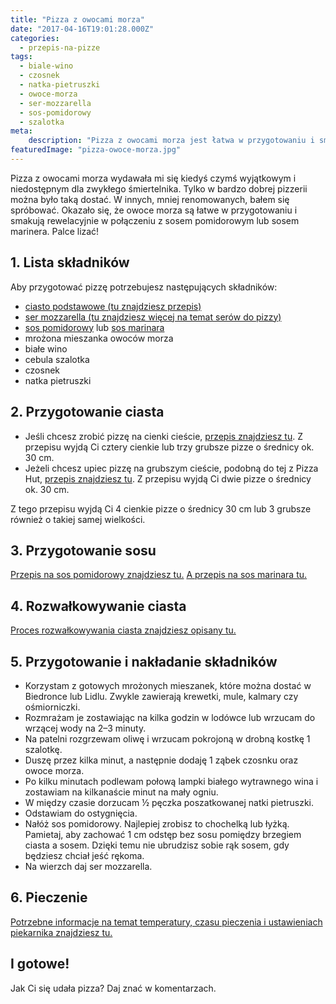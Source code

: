```yaml
---
title: "Pizza z owocami morza"
date: "2017-04-16T19:01:28.000Z"
categories: 
  - przepis-na-pizze
tags: 
  - biale-wino
  - czosnek
  - natka-pietruszki
  - owoce-morza
  - ser-mozzarella
  - sos-pomidorowy
  - szalotka
meta: 
    description: "Pizza z owocami morza jest łatwa w przygotowaniu i smakują rewelacyjnie szczególnie w połączeniu z sosem pomidorowym lub sosem marinera. Palce lizać!"
featuredImage: "pizza-owoce-morza.jpg"
---
```


Pizza z owocami morza wydawała mi się kiedyś czymś wyjątkowym i niedostępnym dla zwykłego śmiertelnika. Tylko w bardzo dobrej pizzerii można było taką dostać. W innych, mniej renomowanych, bałem się spróbować. Okazało się, że owoce morza są łatwe w przygotowaniu i smakują rewelacyjnie w połączeniu z sosem pomidorowym lub sosem marinera. Palce lizać!

## 1\. Lista składników

Aby przygotować pizzę potrzebujesz następujących składników:

- <a href="/przepis-na-ciasto-na-pizze/" title="Przepis na ciasto podstawowe">ciasto podstawowe (tu znajdziesz przepis)</a>
- <a href="/jaki-ser-wybrac-do-pizzy/" title="Ser do pizzy">ser mozzarella (tu znajdziesz więcej na temat serów do pizzy)</a>
- <a href="/sos-pomidorowy/" title="Przepis na sos pomidorowy">sos pomidorowy</a> lub <a href="/sos-marinara/" title="Przepis na sos marinara">sos marinara</a>
- mrożona mieszanka owoców morza
- białe wino
- cebula szalotka
- czosnek
- natka pietruszki

## 2\. Przygotowanie ciasta

- Jeśli chcesz zrobić pizzę na cienki cieście, <a href="/przepis-na-ciasto-na-pizze/" title="Przepis na ciasto podstawowe">przepis znajdziesz tu</a>. Z przepisu wyjdą Ci cztery cienkie lub trzy grubsze pizze o średnicy ok. 30 cm.
- Jeżeli chcesz upiec pizzę na grubszym cieście, podobną do tej z Pizza Hut, <a href="/jak-zrobic-ciasto-na-pizze-jak-w-pizza-hut/" title="Przepis na pizzę na grubym cieście">przepis znajdziesz tu</a>. Z przepisu wyjdą Ci dwie pizze o średnicy ok. 30 cm.

Z tego przepisu wyjdą Ci 4 cienkie pizze o średnicy 30 cm lub 3 grubsze również o takiej samej wielkości.

## 3\. Przygotowanie sosu

<a href="/sos-pomidorowy/" title="Przepis na sos pomidorowy">Przepis na sos pomidorowy znajdziesz tu.</a> <a href="/sos-marinara/" title="Przepis na sos marinara">A przepis na sos marinara tu.</a>

## 4\. Rozwałkowywanie ciasta

<a href="/jak-walkowac-ciasto-pizzy/" title="Rozwałkowywanie ciasta">Proces rozwałkowywania ciasta znajdziesz opisany tu.</a>

## 5\. Przygotowanie i nakładanie składników

- Korzystam z gotowych mrożonych mieszanek, które można dostać w Biedronce lub Lidlu. Zwykle zawierają krewetki, mule, kalmary czy ośmiorniczki.
- Rozmrażam je zostawiając na kilka godzin w lodówce lub wrzucam do wrzącej wody na 2–3 minuty.
- Na patelni rozgrzewam oliwę i wrzucam pokrojoną w drobną kostkę 1 szalotkę.
- Duszę przez kilka minut, a następnie dodaję 1 ząbek czosnku oraz owoce morza.
- Po kilku minutach podlewam połową lampki białego wytrawnego wina i zostawiam na kilkanaście minut na mały ogniu.
- W między czasie dorzucam ½ pęczka poszatkowanej natki pietruszki.
- Odstawiam do ostygnięcia.
- Nałóż sos pomidorowy. Najlepiej zrobisz to chochelką lub łyżką. Pamietaj, aby zachować 1 cm odstęp bez sosu pomiędzy brzegiem ciasta a sosem. Dzięki temu nie ubrudzisz sobie rąk sosem, gdy będziesz chciał jeść rękoma.
- Na wierzch daj ser mozzarella.

## 6\. Pieczenie

<a href="/jak-ustawic-piekarnik-pieczenia-pizzy/" title="Jak ustawić piekarnik do pieczenia pizzy">Potrzebne informacje na temat temperatury, czasu pieczenia i ustawieniach piekarnika znajdziesz tu.</a>

## I gotowe!

Jak Ci się udała pizza? Daj znać w komentarzach.
